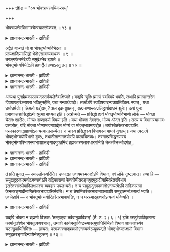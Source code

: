 +++
title = "०५ भोक्त्रापत्त्यधिकरणम्"

+++

भोक्त्रापत्तेरविभागश्चेत्स्याल्लोकवत् ॥ १३ ॥  
<details><summary>ज्ञानानन्द-भारती - द्राविडी</summary>

पोक्त्राबत्तेरविबागच्चेत्स्याल्लो कवत् ॥ १३ ॥
</details>

अद्वैतं बाध्यते नो वा भोक्तृभोग्यविभेदतः ॥  
प्रत्यक्षादिप्रमासिद्धो भेदोऽसावन्यबाधकः ॥ ९ ॥  
तरङ्गफेनभेदेऽपि समुद्रेऽभेद इष्यते ॥  
भोक्तृभोग्यविभेदेऽपि ब्रह्माद्वैतं तथाऽस्तु तत् ॥ १० ॥  
<details><summary>ज्ञानानन्द-भारती - द्राविडी</summary>

--वैयासिग न्यायमाला
</details>

<details><summary>ज्ञानानन्द-भारती - द्राविडी</summary>

पोक्ता (अऩुबविप्पवऩ्) पोक्यम् (अऩुबविक्कप् पडुवदु) ऎऩ्ऱ वेऱुबाडु इरुप्पदिऩाल् अत्वैदम् (इरण्डावदऱ्ऱिरुक्कुम् तऩ्मै) पादिक्कप्पडुगिऱदा? इल्लैया? इन्द वेऱ्ऱुमै पिरत्यक्षम् मुदलाऩ पिरमाणङ् गळाल् सित्तमायिरुक्किऱदु। (आगैयाल् अदु) मऱ्ऱॊऩ्ऱै (वेदत्तिऩ् तात्पर्यमाऩ अत्वैदत्तै) पादिक्किऱदु।
</details>

<details><summary>ज्ञानानन्द-भारती - द्राविडी</summary>

अलै, नुरै ऎऩ्ऱ वेऱुबाडु इरुन्द पोदिलुम्, समुत्तिरम् ऎऩ्बदिल् वेऱ्ऱुमैमिल्लामै ऒप्पुक्कॊळ्ळप् पडुगिऱदु। अव्विदमागवे पोक्ता, पोक्यम् ऎऩ्ऱ वेऱुबाडु इरुन्दबोदिलुम् अन्द पिरह्मम् इरण्डाव तऱ्ऱदाग इरुक्कलाम्।
</details>

अन्यथा पुनर्ब्रह्मकारणवादस्तर्कबलेनैवाक्षिप्यते। यद्यपि श्रुतिः प्रमाणं स्वविषये भवति, तथापि प्रमाणान्तरेण विषयापहारेऽन्यपरा भवितुमर्हति, यथा मन्त्रार्थवादौ। तर्कोऽपि स्वविषयादन्यत्राप्रतिष्ठितः स्यात् , यथा धर्माधर्मयोः। किमतो यद्येवम् ? अत इदमयुक्तम् , यत्प्रमाणान्तरप्रसिद्धार्थबाधनं श्रुतेः। कथं पुनः प्रमाणान्तरप्रसिद्धोऽर्थः श्रुत्या बाध्यत इति। अत्रोच्यते — प्रसिद्धो ह्ययं भोक्तृभोग्यविभागो लोके — भोक्ता चेतनः शारीरः, भोग्याः शब्दादयो विषया इति। यथा भोक्ता देवदत्तः, भोज्य ओदन इति। तस्य च विभागस्याभावः प्रसज्येत, यदि भोक्ता भोग्यभावमापद्येत भोग्यं वा भोक्तृभावमापद्येत। तयोश्चेतरेतरभावापत्तिः परमकारणाद्ब्रह्मणोऽनन्यत्वात्प्रसज्येत। न चास्य प्रसिद्धस्य विभागस्य बाधनं युक्तम्। यथा त्वद्यत्वे भोक्तृभोग्ययोर्विभागो दृष्टः, तथातीतानागतयोरपि कल्पयितव्यः। तस्मात्प्रसिद्धस्यास्य भोक्तृभोग्यविभागस्याभावप्रसङ्गादयुक्तमिदं ब्रह्मकारणतावधारणमिति चेत्कश्चिच्चोदयेत् ,

<details><summary>ज्ञानानन्द-भारती - द्राविडी</summary>

\[उलगमाऩदु वॆव्वेऱु लक्षणमुळ्ळ पोक्तावागवुम् पोक्यमागवुम् पिरत्यक्षत्ताल् काणप्पडुगिऱदु। इवऱ्ऱिऱ्कु अत्वैदमाऩ ऒरे पिरह्मम् कारणमाग इरुक्कमुडियादु। कारणम् ऒऩ्ऱाऩाल् कारणत्तैक्काट्टिलुम् कारियम् वेऱिल्लै यॆऩ्ऱ नियायत्ताल् कार्यत्तिल् वैलक्षण्यम् इरुक्कादु। अदऩाल् पिरह्मगारण वादम् युक्तिक्कुप् पॊरुन्दविल्लैयॆऩ्ऱु पूर्वबक्षम्। समुत्रम् ऒऩ्ऱा ऩालुम् अदऩ् कारियङ्गळाऩ अलै, नुरै मुदलाऩवै वॆव्वेऱाग उळ्ळऩ। आऩालुम् इवै समुत्रत्तैक् काट्टिलुम् वेऱल्ल। इदुबोल् पोक्ता, पोक्यम् ऎऩ्ऱ वेऱुबाडु इरुन्दबोदिलुम् पिरबञ्जम् अत्वैदमाऩ पिरह्मम् ऎऩ्ऱ कारणत्तैक् काट्टिलुम् वेऱु अल्ल ऎऩ्ऱु सित्तान्दम्।\]
</details>

<details><summary>ज्ञानानन्द-भारती - द्राविडी</summary>

वेऱुविदमाग मऱुबडियुम् पिरह्मगारण वादम् तर्क्क पलत्तैक्कॊण्डे आक्षेबिक्कप् पडुगिऱदु।
</details>

<details><summary>ज्ञानानन्द-भारती - द्राविडी</summary>

पूर्वबक्षम्: सुरुदियाऩदु तऩ् विषयत्तिल् पिरमाणमाग इरुन्दबोदिलुम्, अप्पडियुम् वेऱु पिरमाणत्तिऩाल् विषयम् ऎडुत्तुक्कॊळ्ळप्पट्टाल्, वेऱु तात्पर्यमुळ्ळदाग इरुप्पदुदाऩ् न्यायम्, मन्दिरम् अर्त्तवादम्बोल तर्क्कमुम् कूड तऩ् विषयत्तिऱ्कु वेऱायुळ्ळदिल् निलैयऱ्ऱदुदाऩ्, तर्मम् अदर्मम् इवैगळिल्बोल। इव्विदमिरुप्पदिऩाल् अदिलिरुन्दु ऎऩ्ऩ? वेऱु पिरमाणत्तिऩाल् पिरसित्तमायिरुक्कुम् विषयत्तै सुरुदि पादिक्कु मॆऩ्बदु ऎदुवो अदु युक्तमिल्लैयॆऩ्ऱ इदु अदिलिरुन्दु एऱ्पडुगिऱदु। वेऱु पिरमाणत्तिऩाल् पिरसित्तमायिरुक्किऱ विषयम् सुरुदियिऩाल् पादिक्कप्पडुगिऱदु ऎप्पडियॆऩिल् अव्विषयत्तिल् सॊल्गिऱोम्। पोक्ता सेदऩऩ् सारीरऩ् (जीवऩ्)। पोक्यङ्गळ् सप्तम् मुदलाऩ विषयङ्गळ् ऎऩ्ऱु इन्द पोक्ता पोक्यम् ऎऩ्ऱ पिरिवु उलगिल् पिरसित्तमल्लवा? पोक्ता तेवदत्तऩ्, पोज्यम् अऩ्ऩम् ऎऩ्बदुबोल्, पोक्ता पोक्यत् तऩ्मैयै अडैन्दालुम् पोक्यम् पोक्ताविऩ् तऩ्मैयै अडैन्दालुम्, इन्दप् पिरिवु इल्लैयॆऩ्ऱु एऱ्पट्टुविडुम्। अव्विरण्डुम् परमगारणमाऩ पिरह्मत्तिलिरुन्दु वेऱिल्लाददिऩाल् ऒऩ्ऱुक्कु मऱ्ऱॊऩ्ऱिऩ् तऩ्मै एऱ्पडुम्। पिरसित्तमायुळ्ळ इन्दप् पिरिविऩैयै पादिप्पदु न्यायमिल्लै। ऎप्पडि इप्पॊऴुदु पोक्तावुक्कुम् पोक्यत्तिऱ्कुम् पिरिवु पार्क्कप्पडुगिऱदो, अप्पडियेदाऩ् मुऩ्बिऩ् कालङ् गळिलुम् कल्बिक्कवेण्डुम्। आगैयाल्, इन्दप् पिरसित्त मायुळ्ळ पोक्ता पोक्यम् ऎऩ्ऱ पिरिवु इल्लैयॆऩ्ऱु एऱ्पडुमाऩदिऩाल्, पिरह्मत्तिऱ्कुक् कारणत् तऩ्मैयै तीर्माऩिप्पदागिय इदु युक्तमिल्लै।
</details>

तं प्रति ब्रूयात् — स्याल्लोकवदिति। उपपद्यत एवायमस्मत्पक्षेऽपि विभागः, एवं लोके दृष्टत्वात्। तथा हि — समुद्रादुदकात्मनोऽनन्यत्वेऽपि तद्विकाराणां फेनवीचीतरङ्गबुद्बुदादीनामितरेतरविभाग इतरेतरसंश्लेषादिलक्षणश्च व्यवहार उपलभ्यते। न च समुद्रादुदकात्मनोऽनन्यत्वेऽपि तद्विकाराणां फेनतरङ्गादीनामितरेतरभावापत्तिर्भवति। न च तेषामितरेतरभावानापत्तावपि समुद्रात्मनोऽन्यत्वं भवति। एवमिहापि — न भोक्तृभोग्ययोरितरेतरभावापत्तिः, न च परस्माद्ब्रह्मणोऽन्यत्वं भविष्यति ।

<details><summary>ज्ञानानन्द-भारती - द्राविडी</summary>

सित्तान्दम्: ऎऩ्ऱु ऒरुवऩ् सॊल्वाऩेयाऩाल् अवऩुक्कु “उलगत्तिल् पोल इरुक्कलाम्” ऎऩ्ऱु पदिल् सॊल्लवुम्। ऎङ्गळ् पक्षत्तिलुम् इन्द पिरिवु पॊरुत्तमागवे इरुक्किऱदु, अप्पडिये उलगत्तिल् पार्क्कप्पडुवदाल्। ऎप्पडियॆऩ्ऱाल्, जलस्वरूबमा यिरुक्कुम् समुत्तिरत्तिलिरुन्दु वेऱिल्लैयाऩालुम् अदऩ् माऱुबाडुगळाऩ नुरै अलै कुमिऴ् मुदलाऩ वैगळुक्कुळ् ऒऩ्ऱुक्कॊऩ्ऱु पिरिवुम् ऒऩ्ऱुक्कॊऩ्ऱु सेर्न्दुगॊळ्वदु मुदलियदै लक्षणमायुळ्ळ वियव हारमुम् काणप्पडुगिऱदु। जलस्वरूबमायिरुक्कुम् समुत्तिरत्तिलिरुन्दु वेऱिल्लैयाऩालुम्, अदऩ् माऱुबाडुगळाऩ नुरै तरङ्गम् मुदलाऩवैगळुक्कुळ् ऒऩ्ऱु मऱ्ऱॊऩ्ऱाग आवदु किडैयादु। अवैगळुक्कुळ् ऒऩ्ऱु मऱ्ऱॊऩ्ऱाग आवदिल्लैयॆऩ्ऱिरुन्द पोदिलुम्, समुत्तिर स्वरूबत्तिलिरुन्दु वेऱुबडुवदुम् किडैयादु। इव्विदमे इङ्गेयुम् पोक्ता पोक्यम् इवैगळुक्कुळ् ऒऩ्ऱु मऱ्ऱॊऩ्ऱाग आवदुम् किडै यादु; परप्रह्मत्तिलिरुन्दु वेऱुबडुवदुम् किडैयादु।
</details>

यद्यपि भोक्ता न ब्रह्मणो विकारः ‘तत्सृष्ट्वा तदेवानुप्राविशत्’ (तै. उ. २। ६। १) इति स्रष्टुरेवाविकृतस्य कार्यानुप्रवेशेन भोक्तृत्वश्रवणात् , तथापि कार्यमनुप्रविष्टस्यास्त्युपाधिनिमित्तो विभाग आकाशस्येव घटाद्युपाधिनिमित्तः — इत्यतः, परमकारणाद्ब्रह्मणोऽनन्यत्वेऽप्युपपद्यते भोक्तृभोग्यलक्षणो विभागः समुद्रतरङ्गादिन्यायेनेत्युक्तम् ॥ १३ ॥

<details><summary>ज्ञानानन्द-भारती - द्राविडी</summary>

'अदु स्रुष्टित्तुविट्टु अदुवे उळ्बुगुन्ददु” (तैत्तिरीय २-६) ऎऩ्ऱु विगारमडैयाद स्रुष्टि सॆय्दवऩुक्के कार्यत्तिल् उळ्बुगुन्ददाल् पोक्ता ऎऩ्ऱ तऩ्मै ऎऩ्ऱु सॊल्लप्पट्टिप्पदाल्, पोक्ता पिरह्मत्तिऩ् माऱुबाडाग इल्लैयाऩालुम्, अप्पडियुम् कार्यत्तिल् पुगुन्दवऩुक्कु उबादि निमित्तमाग, कुडम् मुदलियऩ उबादि निमित्तमाग आगासत्तिऱ्कुप्पोल् पिरिवु इरुक्किऱदु ऎऩ्ऱ कारणत्तिऩाल्, परम कारणमाऩ पिरह्मत्तिऩिडत्तिलिरुन्दु वेऱिल्लामलिरुन्द पोदिलुम् पोक्ता पोक्यम् ऎऩ्ऱ लक्षणत् तैयुडैय पिरिवु, समुत्तिरम् तरङ्गम् मुदलिय नियायप्पडि, पॊरुन्दुगिऱदु ऎऩ्ऱु सॊल्लप्पट्टदु।
</details>


